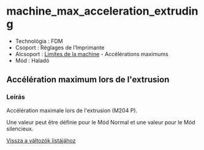 # machine\_max\_acceleration\_extruding

* Technológia : FDM
* Csoport : Réglages de l’Imprimante
* Alcsoport : [Limites de la machine](../../beallitasok/printer_settings.md#limites-de-la-machine) - Accélérations maximums
* Mód : Haladó

## Accélération maximum lors de l'extrusion

### Leírás

Accélération maximale lors de l'extrusion \(M204 P\).

Une valeur peut être définie pour le Mód Normal et une valeur pour le Mód silencieux.

[Vissza a változók listájához](/)

